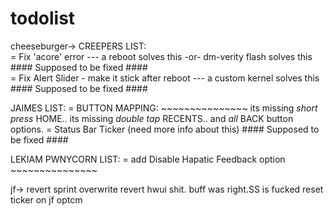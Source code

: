 # todolist

cheeseburger->
CREEPERS LIST:  
= Fix 'acore' error  --- a reboot solves this -or- dm-verity flash solves this     #### Supposed to be fixed ####               
= Fix Alert Slider - make it stick after reboot  --- a custom kernel solves this   #### Supposed to be fixed ####  

JAIMES LIST: 
= BUTTON MAPPING:                                                                   ~~~~~~~~~~~~~~~
its missing *short press* HOME.. 
its missing *double tap* RECENTS.. 
and *all* BACK button options. 
= Status Bar Ticker (need more info about this)                                   #### Supposed to be fixed ####  

LEKIAM PWNYCORN LIST: = add Disable Hapatic Feedback option                          ~~~~~~~~~~~~~~~






jf->
revert sprint overwrite
revert hwui shit. buff was right.SS is fucked
reset ticker on jf optcm
